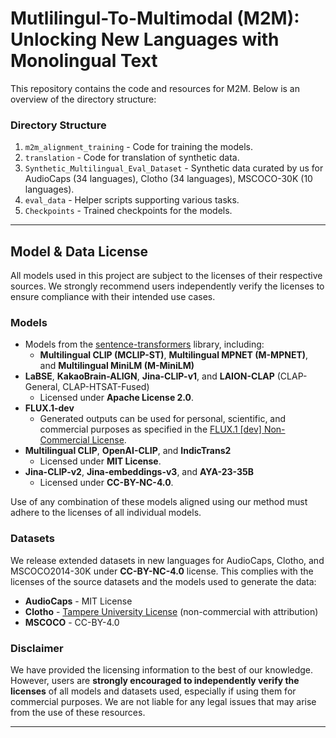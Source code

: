 # Mutlilingul-To-Multimodal (M2M): Unlocking New Languages with Monolingual Text
This repository contains the code and resources for M2M. Below is an overview of the directory structure:


### Directory Structure 
1. `m2m_alignment_training` - Code for training the models.  
2. `translation` - Code for translation of synthetic data.  
3. `Synthetic_Multilingual_Eval_Dataset` - Synthetic data curated by us for AudioCaps (34 languages), Clotho (34 languages), MSCOCO-30K (10 languages).  
4. `eval_data` - Helper scripts supporting various tasks.  
5. `Checkpoints` - Trained checkpoints for the models.  

---

## Model & Data License  

All models used in this project are subject to the licenses of their respective sources. We strongly recommend users independently verify the licenses to ensure compliance with their intended use cases.  

### Models  
- Models from the [sentence-transformers](https://www.sbert.net/) library, including:  
  - **Multilingual CLIP (MCLIP-ST)**, **Multilingual MPNET (M-MPNET)**, and **Multilingual MiniLM (M-MiniLM)**  
- **LaBSE**, **KakaoBrain-ALIGN**, **Jina-CLIP-v1**, and **LAION-CLAP** (CLAP-General, CLAP-HTSAT-Fused)  
  - Licensed under **Apache License 2.0**.  
- **FLUX.1-dev**  
  - Generated outputs can be used for personal, scientific, and commercial purposes as specified in the [FLUX.1 [dev] Non-Commercial License](https://huggingface.co/black-forest-labs/FLUX.1-dev/blob/main/LICENSE.md).  
- **Multilingual CLIP**, **OpenAI-CLIP**, and **IndicTrans2**  
  - Licensed under **MIT License**.  
- **Jina-CLIP-v2**, **Jina-embeddings-v3**, and **AYA-23-35B**  
  - Licensed under **CC-BY-NC-4.0**.  

Use of any combination of these models aligned using our method must adhere to the licenses of all individual models.  

### Datasets  
We release extended datasets in new languages for AudioCaps, Clotho, and MSCOCO2014-30K under **CC-BY-NC-4.0** license. This complies with the licenses of the source datasets and the models used to generate the data:  
- **AudioCaps** - MIT License  
- **Clotho** - [Tampere University License](https://github.com/audio-captioning/clotho-dataset?tab=License-1-ov-file#readme) (non-commercial with attribution)  
- **MSCOCO** - CC-BY-4.0  

### Disclaimer  
We have provided the licensing information to the best of our knowledge. However, users are **strongly encouraged to independently verify the licenses** of all models and datasets used, especially if using them for commercial purposes. We are not liable for any legal issues that may arise from the use of these resources.  

---

